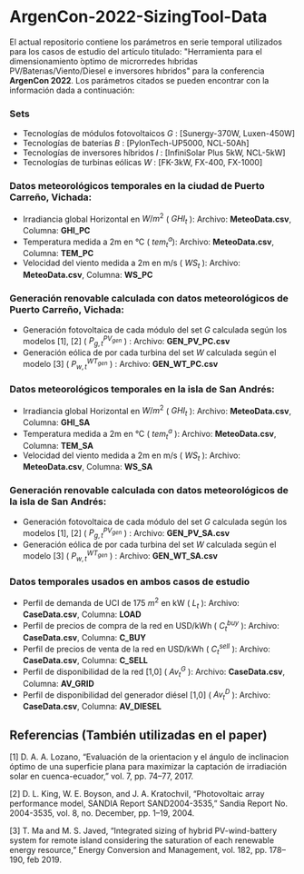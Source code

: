 # ArgenCon-2022-SizingTool-Data

El actual repositorio contiene los parámetros en serie temporal utilizados para los casos de estudio del artículo titulado: "Herramienta para el dimensionamiento ́optimo de microrredes hıbridas PV/Baterıas/Viento/Diesel e inversores hıbridos" para la conferencia **ArgenCon 2022**. Los parámetros citados se pueden encontrar con la información dada a continuación:

### Sets
- Tecnologías de módulos fotovoltaicos $G$ : [Sunergy-370W, Luxen-450W]
- Tecnologías de baterías $B$ : [PylonTech-UP5000, NCL-50Ah]
- Tecnologías de inversores híbridos $I$ : [InfiniSolar Plus 5kW, NCL-5kW]
- Tecnologías de turbinas eólicas $W$ : [FK-3kW, FX-400, FX-1000]


### Datos meteorológicos temporales en la ciudad de Puerto Carreño, Vichada:
- Irradiancia global Horizontal en $W/m^2$ ( $GHI_t$ ): Archivo: **MeteoData.csv**, Columna: **GHI_PC** 
- Temperatura medida a 2m en °C ( $tem_{t}^{a} )$: Archivo: **MeteoData.csv**, Columna: **TEM_PC**
- Velocidad del viento medida a 2m en m/s ( $WS_t$ ): Archivo: **MeteoData.csv**, Columna: **WS_PC**

### Generación renovable calculada con datos meteorológicos de Puerto Carreño, Vichada:
- Generación fotovoltaica de cada módulo del set $G$ calculada según los modelos [1], [2] ( $P^{PV_{gen}}_{g,t}$ ) : Archivo: **GEN_PV_PC.csv**
- Generación eólica de por cada turbina del set $W$ calculada según el modelo [3] ( $P_{w,t}^{WT_{gen}}$ ) : Archivo: **GEN_WT_PC.csv**


### Datos meteorológicos temporales en la isla de San Andrés:
- Irradiancia global Horizontal en $W/m^2$ ( $GHI_t$ ): Archivo: **MeteoData.csv**, Columna: **GHI_SA**
- Temperatura medida a 2m en °C ( $tem^a_t$ ): Archivo: **MeteoData.csv**, Columna: **TEM_SA**
- Velocidad del viento medida a 2m en m/s ( $WS_t$ ): Archivo: **MeteoData.csv**, Columna: **WS_SA**

### Generación renovable calculada con datos meteorológicos de la isla de San Andrés:
- Generación fotovoltaica de cada módulo del set $G$ calculada según los modelos [1], [2] ( $P^{PV_{gen}}_{g,t}$ ) : Archivo: **GEN_PV_SA.csv**
- Generación eólica de por cada turbina del set $W$ calculada según el modelo [3] ( $P_{w,t}^{WT_{gen}}$ ) : Archivo: **GEN_WT_SA.csv**

### Datos temporales usados en ambos casos de estudio
- Perfil de demanda de UCI de 175 $m^2$ en kW ( $L_t$ ): Archivo: **CaseData.csv**, Columna: **LOAD**
- Perfil de precios de compra de la red en  USD/kWh ( $C_{t}^{buy}$ ): Archivo: **CaseData.csv**, Columna: **C_BUY**
- Perfil de precios de venta de la red en USD/kWh ( $C_{t}^{sell}$ ): Archivo: **CaseData.csv**, Columna: **C_SELL**
- Perfil de disponibilidad de la red [1,0] ( $Av_{t}^{G}$ ): Archivo: **CaseData.csv**, Columna: **AV_GRID**
- Perfil de disponibilidad del generador diésel [1,0] ( $Av_{t}^{D}$ ): Archivo: **CaseData.csv**, Columna: **AV_DIESEL**


## Referencias (También utilizadas en el paper)

[1] D. A. A. Lozano, “Evaluación de la orientacion y el ángulo de inclinacion óptimo de una superficie plana para maximizar la captación de irradiación solar en cuenca-ecuador,” vol. 7, pp. 74–77, 2017.

[2] D. L. King, W. E. Boyson, and J. A. Kratochvil, “Photovoltaic array performance model, SANDIA Report SAND2004-3535,” Sandia Report No. 2004-3535, vol. 8, no. December, pp. 1–19, 2004.

[3] T. Ma and M. S. Javed, “Integrated sizing of hybrid PV-wind-battery system for remote island considering the saturation of each renewable energy resource,” Energy Conversion and Management, vol. 182, pp. 178–190, feb 2019.
